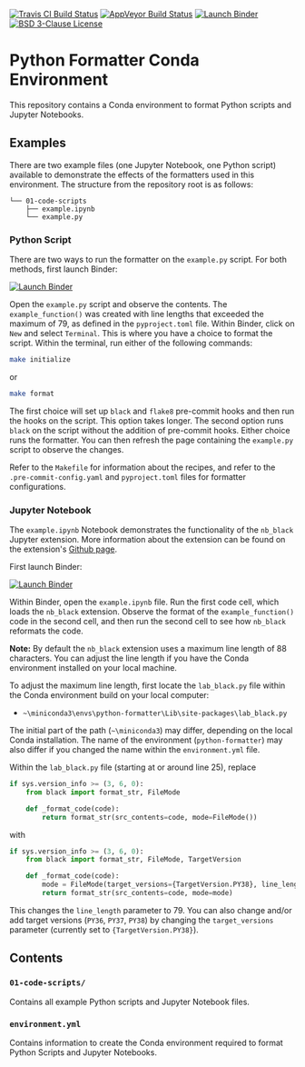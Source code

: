 [![Travis CI Build Status](https://travis-ci.com/calekochenour/python-formatter-env.svg?branch=main)](https://travis-ci.com/calekochenour/python-formatter-env)
[![AppVeyor Build Status](https://ci.appveyor.com/api/projects/status/32r7s2skrgm9ubva?svg=true)](https://ci.appveyor.com/project/calekochenour/python-formatter-env)
[![Launch Binder](https://mybinder.org/badge_logo.svg)](https://mybinder.org/v2/gh/calekochenour/python-formatter-env/main)
[![BSD 3-Clause License](https://img.shields.io/badge/License-BSD%203--Clause-blue.svg)](https://opensource.org/licenses/BSD-3-Clause)

# Python Formatter Conda Environment

This repository contains a Conda environment to format Python scripts and Jupyter Notebooks.

## Examples

There are two example files (one Jupyter Notebook, one Python script) available to demonstrate the effects of the formatters used in this environment. The structure from the repository root is as follows:

```
└── 01-code-scripts
    ├── example.ipynb
    └── example.py
```

### Python Script

There are two ways to run the formatter on the `example.py` script. For both methods, first launch Binder:

[![Launch Binder](https://mybinder.org/badge_logo.svg)](https://mybinder.org/v2/gh/calekochenour/python-formatter-env/main)

Open the `example.py` script and observe the contents. The `example_function()` was created with line lengths that exceeded the maximum of 79, as defined in the `pyproject.toml` file. Within Binder, click on `New` and select `Terminal`. This is where you have a choice to format the script. Within the terminal, run either of the following commands:

```bash
make initialize
```

or

```bash
make format
```

The first choice will set up `black` and `flake8` pre-commit hooks and then run the hooks on the script. This option takes longer. The second option runs `black` on the script without the addition of pre-commit hooks. Either choice runs the formatter. You can then refresh the page containing the `example.py` script to observe the changes.

Refer to the `Makefile` for information about the recipes, and refer to the `.pre-commit-config.yaml` and `pyproject.toml` files for formatter configurations.

### Jupyter Notebook

The `example.ipynb` Notebook demonstrates the functionality of the `nb_black` Jupyter extension. More information about the extension can be found on the extension's [Github page](https://github.com/dnanhkhoa/nb_black).

First launch Binder:

[![Launch Binder](https://mybinder.org/badge_logo.svg)](https://mybinder.org/v2/gh/calekochenour/python-formatter-env/main)

Within Binder, open the `example.ipynb` file. Run the first code cell, which loads the `nb_black` extension. Observe the format of the `example_function()` code in the second cell, and then run the second cell to see how `nb_black` reformats the code.

**Note:** By default the `nb_black` extension uses a maximum line length of 88 characters. You can adjust the line length if you have the Conda environment installed on your local machine.

To adjust the maximum line length, first locate the `lab_black.py` file within the Conda environment build on your local computer:

* `~\miniconda3\envs\python-formatter\Lib\site-packages\lab_black.py`

The initial part of the path (`~\miniconda3`) may differ, depending on the local Conda installation. The name of the environment (`python-formatter`) may also differ if you changed the name within the `environment.yml` file.

Within the `lab_black.py` file (starting at or around line 25), replace

```python
if sys.version_info >= (3, 6, 0):
    from black import format_str, FileMode

    def _format_code(code):
        return format_str(src_contents=code, mode=FileMode())
```

with

```python
if sys.version_info >= (3, 6, 0):
    from black import format_str, FileMode, TargetVersion

    def _format_code(code):
        mode = FileMode(target_versions={TargetVersion.PY38}, line_length=79)
        return format_str(src_contents=code, mode=mode)
```

This changes the `line_length` parameter to 79. You can also change and/or add target versions (`PY36`, `PY37`, `PY38`) by changing the `target_versions` parameter (currently set to `{TargetVersion.PY38}`).

## Contents

### `01-code-scripts/`

Contains all example Python scripts and Jupyter Notebook files.

### `environment.yml`

Contains information to create the Conda environment required to format Python Scripts and Jupyter Notebooks.  
